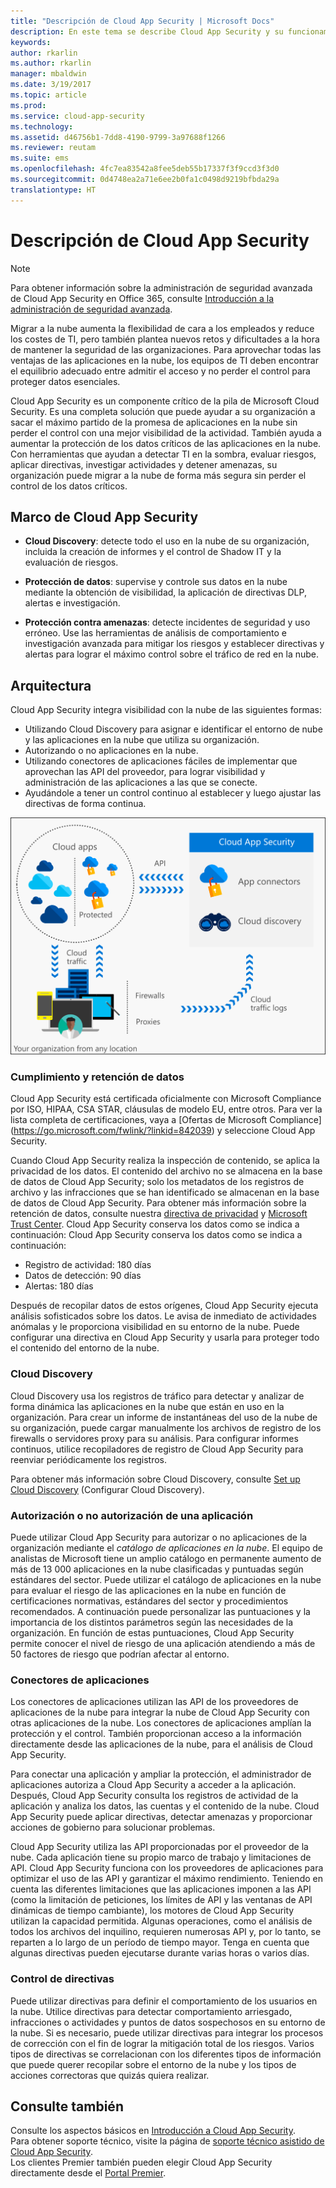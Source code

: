 ```yaml
---
title: "Descripción de Cloud App Security | Microsoft Docs"
description: En este tema se describe Cloud App Security y su funcionamiento.
keywords: 
author: rkarlin
ms.author: rkarlin
manager: mbaldwin
ms.date: 3/19/2017
ms.topic: article
ms.prod: 
ms.service: cloud-app-security
ms.technology: 
ms.assetid: d46756b1-7dd8-4190-9799-3a97688f1266
ms.reviewer: reutam
ms.suite: ems
ms.openlocfilehash: 4fc7ea83542a8fee5deb55b17337f3f9ccd3f3d0
ms.sourcegitcommit: 0d4748ea2a71e6ee2b0fa1c0498d9219bfbda29a
translationtype: HT
---
```

# <a name="what-is-cloud-app-security"></a>Descripción de Cloud App Security

> [!NOTE]
> Para obtener información sobre la administración de seguridad avanzada de Cloud App Security en Office 365, consulte [Introducción a la administración de seguridad avanzada](https://support.office.com/article/Get-started-with-Advanced-Management-Security-d9ee4d67-f2b3-42b4-9c9e-c4529904990a).

Migrar a la nube aumenta la flexibilidad de cara a los empleados y reduce los costes de TI, pero también plantea nuevos retos y dificultades a la hora de mantener la seguridad de las organizaciones. Para aprovechar todas las ventajas de las aplicaciones en la nube, los equipos de TI deben encontrar el equilibrio adecuado entre admitir el acceso y no perder el control para proteger datos esenciales.  

Cloud App Security es un componente crítico de la pila de Microsoft Cloud Security. Es una completa solución que puede ayudar a su organización a sacar el máximo partido de la promesa de aplicaciones en la nube sin perder el control con una mejor visibilidad de la actividad. También ayuda a aumentar la protección de los datos críticos de las aplicaciones en la nube. Con herramientas que ayudan a detectar TI en la sombra, evaluar riesgos, aplicar directivas, investigar actividades y detener amenazas, su organización puede migrar a la nube de forma más segura sin perder el control de los datos críticos. 

## <a name="the-cloud-app-security-framework"></a>Marco de Cloud App Security  

- **Cloud Discovery**: detecte todo el uso en la nube de su organización, incluida la creación de informes y el control de Shadow IT y la evaluación de riesgos.
    
- **Protección de datos**: supervise y controle sus datos en la nube mediante la obtención de visibilidad, la aplicación de directivas DLP, alertas e investigación. 
    
- **Protección contra amenazas**: detecte incidentes de seguridad y uso erróneo. Use las herramientas de análisis de comportamiento e investigación avanzada para mitigar los riesgos y establecer directivas y alertas para lograr el máximo control sobre el tráfico de red en la nube.

## <a name="architecture"></a>Arquitectura  

Cloud App Security integra visibilidad con la nube de las siguientes formas:  

-   Utilizando Cloud Discovery para asignar e identificar el entorno de nube y las aplicaciones en la nube que utiliza su organización.
-   Autorizando o no aplicaciones en la nube.  
-   Utilizando conectores de aplicaciones fáciles de implementar que aprovechan las API del proveedor, para lograr visibilidad y administración de las aplicaciones a las que se conecte.  
-   Ayudándole a tener un control continuo al establecer y luego ajustar las directivas de forma continua.  

![Diagrama de la arquitectura de Cloud App Security](./media/architecture.png)  

### <a name="data-retention--compliance"></a>Cumplimiento y retención de datos

Cloud App Security está certificada oficialmente con Microsoft Compliance por ISO, HIPAA, CSA STAR, cláusulas de modelo EU, entre otros. Para ver la lista completa de certificaciones, vaya a [Ofertas de Microsoft Compliance] (https://go.microsoft.com/fwlink/?linkid=842039) y seleccione Cloud App Security.  

Cuando Cloud App Security realiza la inspección de contenido, se aplica la privacidad de los datos. El contenido del archivo no se almacena en la base de datos de Cloud App Security; solo los metadatos de los registros de archivo y las infracciones que se han identificado se almacenan en la base de datos de Cloud App Security. Para obtener más información sobre la retención de datos, consulte nuestra [directiva de privacidad](http://go.microsoft.com/fwlink/?LinkId=512132) y [Microsoft Trust Center](https://www.microsoft.com/TrustCenter/Privacy/You-are-in-control-of-your-data).
Cloud App Security conserva los datos como se indica a continuación: Cloud App Security conserva los datos como se indica a continuación: 
 
- Registro de actividad: 180 días 
- Datos de detección: 90 días 
- Alertas: 180 días 

Después de recopilar datos de estos orígenes, Cloud App Security ejecuta análisis sofisticados sobre los datos. Le avisa de inmediato de actividades anómalas y le proporciona visibilidad en su entorno de la nube. Puede configurar una directiva en Cloud App Security y usarla para proteger todo el contenido del entorno de la nube.  

### <a name="cloud-discovery"></a>Cloud Discovery  

Cloud Discovery usa los registros de tráfico para detectar y analizar de forma dinámica las aplicaciones en la nube que están en uso en la organización. Para crear un informe de instantáneas del uso de la nube de su organización, puede cargar manualmente los archivos de registro de los firewalls o servidores proxy para su análisis. Para configurar informes continuos, utilice recopiladores de registro de Cloud App Security para reenviar periódicamente los registros.  

Para obtener más información sobre Cloud Discovery, consulte [Set up Cloud Discovery](set-up-cloud-discovery.md) (Configurar Cloud Discovery).

### <a name="sanctioning-and-unsanctioning-an-app"></a>Autorización o no autorización de una aplicación  

Puede utilizar Cloud App Security para autorizar o no aplicaciones de la organización mediante el *catálogo de aplicaciones en la nube*. El equipo de analistas de Microsoft tiene un amplio catálogo en permanente aumento de más de 13 000 aplicaciones en la nube clasificadas y puntuadas según estándares del sector. Puede utilizar el catálogo de aplicaciones en la nube para evaluar el riesgo de las aplicaciones en la nube en función de certificaciones normativas, estándares del sector y procedimientos recomendados. A continuación puede personalizar las puntuaciones y la importancia de los distintos parámetros según las necesidades de la organización. En función de estas puntuaciones, Cloud App Security permite conocer el nivel de riesgo de una aplicación atendiendo a más de 50 factores de riesgo que podrían afectar al entorno.  

### <a name="app-connectors"></a>Conectores de aplicaciones  
Los conectores de aplicaciones utilizan las API de los proveedores de aplicaciones de la nube para integrar la nube de Cloud App Security con otras aplicaciones de la nube. Los conectores de aplicaciones amplían la protección y el control. También proporcionan acceso a la información directamente desde las aplicaciones de la nube, para el análisis de Cloud App Security.  

Para conectar una aplicación y ampliar la protección, el administrador de aplicaciones autoriza a Cloud App Security a acceder a la aplicación. Después, Cloud App Security consulta los registros de actividad de la aplicación y analiza los datos, las cuentas y el contenido de la nube. Cloud App Security puede aplicar directivas, detectar amenazas y proporcionar acciones de gobierno para solucionar problemas.  

Cloud App Security utiliza las API proporcionadas por el proveedor de la nube. Cada aplicación tiene su propio marco de trabajo y limitaciones de API. Cloud App Security funciona con los proveedores de aplicaciones para optimizar el uso de las API y garantizar el máximo rendimiento. Teniendo en cuenta las diferentes limitaciones que las aplicaciones imponen a las API (como la limitación de peticiones, los límites de API y las ventanas de API dinámicas de tiempo cambiante), los motores de Cloud App Security utilizan la capacidad permitida. Algunas operaciones, como el análisis de todos los archivos del inquilino, requieren numerosas API y, por lo tanto, se reparten a lo largo de un período de tiempo mayor. Tenga en cuenta que algunas directivas pueden ejecutarse durante varias horas o varios días.  

### <a name="policy-control"></a>Control de directivas  

Puede utilizar directivas para definir el comportamiento de los usuarios en la nube. Utilice directivas para detectar comportamiento arriesgado, infracciones o actividades y puntos de datos sospechosos en su entorno de la nube. Si es necesario, puede utilizar directivas para integrar los procesos de corrección con el fin de lograr la mitigación total de los riesgos. Varios tipos de directivas se correlacionan con los diferentes tipos de información que puede querer recopilar sobre el entorno de la nube y los tipos de acciones correctoras que quizás quiera realizar.  

## <a name="see-also"></a>Consulte también  

Consulte los aspectos básicos en [Introducción a Cloud App Security](getting-started-with-cloud-app-security.md).    
Para obtener soporte técnico, visite la página de [soporte técnico asistido de Cloud App Security](http://support.microsoft.com/oas/default.aspx?prid=16031).   
Los clientes Premier también pueden elegir Cloud App Security directamente desde el [Portal Premier](https://premier.microsoft.com/).   
